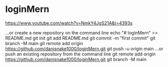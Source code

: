 # loginMern


https://www.youtube.com/watch?v=NmkY4JgS21A&t=4393s


…or create a new repository on the command line
echo "# loginMern" >> README.md
git init
git add README.md
git commit -m "first commit"
git branch -M main
git remote add origin https://github.com/danisnake1000/loginMern.git
git push -u origin main
…or push an existing repository from the command line
git remote add origin https://github.com/danisnake1000/loginMern.git
git branch -M main